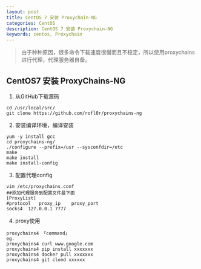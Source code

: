 ```yaml
---
layout: post
title: CentOS 7 安装 Proxychain-NG
categories: CentOS
description: CentOS 7 安装 Proxychain-NG
keywords: centos, Proxychain
---
```


> 由于种种原因，很多命令下载速度很慢而且不稳定，所以使用proxychains进行代理，代理服务器自备。


## CentOS7 安装 ProxyChains-NG

1. 从GitHub下载源码
```shell
cd /usr/local/src/
git clone https://github.com/rofl0r/proxychains-ng
```
2. 安装编译环境，编译安装
```shell
yum -y install gcc
cd proxychains-ng/
./configure --prefix=/usr --sysconfdir=/etc
make
make install
make install-config
```
3. 配置代理config
```shell
vim /etc/proxychains.conf
##添加代理服务到配置文件最下面
[ProxyList]
#protocol	proxy_ip	proxy_port
socks4  127.0.0.1 7777
```

4. proxy使用
```shell
proxychains4 「command」
eg.
proxychains4 curl www.google.com
proxychains4 pip install xxxxxxx
proxychains4 docker pull xxxxxxx
proxychains4 git clond xxxxxx
```
